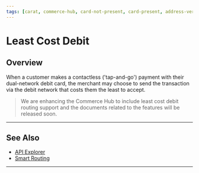 ```yaml
---
tags: [carat, commerce-hub, card-not-present, card-present, address-veriffication, fraud, AVS]
---
```


# Least Cost Debit

## Overview

When a customer makes a contactless ('tap-and-go') payment with their dual-network debit card, the merchant may choose to send the transaction via the debit network that costs them the least to accept.

<!-- theme: danger -->
> We are enhancing the Commerce Hub to include least cost debit routing support and the documents related to the features will be released soon.

---

## See Also

- [API Explorer](../api/?type=post&path=/payments/v1/charges)
- [Smart Routing](?path=docs/In-Person/Debit/Smart-Routing.md)

---